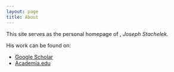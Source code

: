 ```yaml
---
layout: page
title: About
---
```


This site serves as the personal homepage of , *Joseph Stachelek*.

His work can be found on:

* [Google Scholar](https://scholar.google.com/citations?user=IkYbVz8AAAAJ&hl=en)
* [Academia.edu](http://utexas.academia.edu/JosephStachelek)